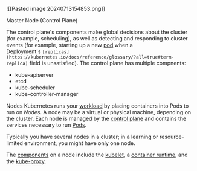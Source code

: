 
![[Pasted image 20240713154853.png]]

Master Node (Control Plane)


The control plane's components make global decisions about the cluster (for example, scheduling), as well as detecting and responding to cluster events (for example, starting up a new [pod](https://kubernetes.io/docs/concepts/workloads/pods/) when a Deployment's `[replicas](https://kubernetes.io/docs/reference/glossary/?all=true#term-replica)` field is unsatisfied). The control plane has multiple compnents:
- kube-apiserver
- etcd
- kube-scheduler
- kube-controller-manager 





Nodes
Kubernetes runs your [workload](https://kubernetes.io/docs/concepts/workloads/) by placing containers into Pods to run on _Nodes_. A node may be a virtual or physical machine, depending on the cluster. Each node is managed by the [control plane](https://kubernetes.io/docs/reference/glossary/?all=true#term-control-plane) and contains the services necessary to run [Pods](https://kubernetes.io/docs/concepts/workloads/pods/).

Typically you have several nodes in a cluster; in a learning or resource-limited environment, you might have only one node.

The [components](https://kubernetes.io/docs/concepts/overview/components/#node-components) on a node include the [kubelet](https://kubernetes.io/docs/reference/generated/kubelet), a [container runtime](https://kubernetes.io/docs/setup/production-environment/container-runtimes), and the [kube-proxy](https://kubernetes.io/docs/reference/command-line-tools-reference/kube-proxy/).